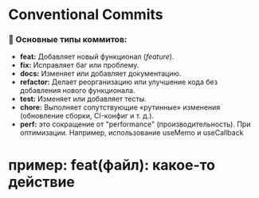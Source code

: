 # Conventional Commits

### 🔹 Основные типы коммитов:

- **feat:** Добавляет новый функционал (_feature_).
- **fix:** Исправляет баг или проблему.
- **docs:** Изменяет или добавляет документацию.
- **refactor:** Делает реорганизацию или улучшение кода без добавления нового функционала.
- **test:** Изменяет или добавляет тесты.
- **chore:** Выполняет сопутствующие «рутинные» изменения (обновление сборки, CI-конфиг и т. д.).
- **perf:** это сокращение от "performance" (производительность). При оптимизации. Например, использование useMemo и useCallback

# пример: feat(файл): какое-то действие
